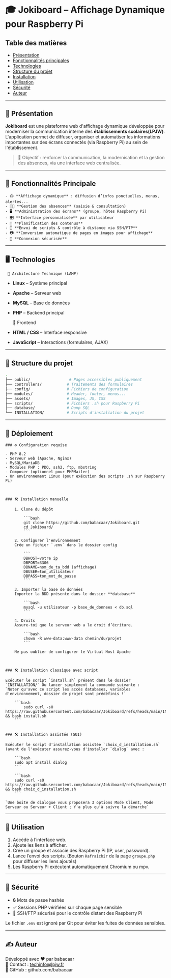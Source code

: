 # 🎓 Jokiboard – Affichage Dynamique pour Raspberry Pi  

## Table des matières
- [Présentation](#présentation)
- [Fonctionnalités principales](#fonctionnalités-principales)
- [Technologies](#technologies)
- [Structure du projet](#structure-du-projet)
- [Installation](#installation)
- [Utilisation](#utilisation)
- [Sécurité](#sécurité)
- [Auteur](#auteur)
_________________________________________________________________________

## 📌 Présentation

**Jokiboard** est une plateforme web d'affichage dynamique développée pour moderniser la communication interne des **établissements scolaires(LPJW)**.  
L'application permet de diffuser, organiser et automatiser les informations importantes sur des écrans connectés (via Raspberry Pi) au sein de l'établissement.

> 🎯 Objectif : renforcer la communication, la modernisation et la gestion des absences, via une interface web centralisée.

_________________________________________________________________________
## 🧩 Fonctionnalités Principale

```
- 📺 **Affichage dynamique** : diffusion d’infos ponctuelles, menus, alertes...
- 👨‍🏫 **Gestion des absences** (saisie & consultation)
- 🖥️ **Administration des écrans** (groupe, hôtes Raspberry Pi)
- 🎛️ **Interface personnalisée** par utilisateur
- 📅 **Planification des contenus**
- 🧠 **Envoi de scripts & contrôle à distance via SSH/FTP**
- 📷 **Conversion automatique de pages en images pour affichage**
- 🔐 **Connexion sécurisée**
```
_________________________________________________________________________

## 🖥️ Technologies

     🔧 Architecture Technique (LAMP)
- **Linux** – Système principal
- **Apache** – Serveur web
- **MySQL** – Base de données
- **PHP** – Backend principal

     🧱 Frontend
- **HTML / CSS** – Interface responsive
- **JavaScript** – Interactions (formulaires, AJAX)

_________________________________________________________________________

## 📁 Structure du projet

```bash
.
├── public/                 # Pages accessibles publiquement
├── controllers/           # Traitements des formulaires
├── config/                # Fichiers de configuration
├── modules/               # Header, footer, menus...
├── assets/                # Images, JS, CSS
├── scripts/               # Fichiers .sh pour Raspberry Pi
├── database/              # Dump SQL
└── INSTALLATION/          # Scripts d'installation du projet
```

_________________________________________________________________________

## 🚀 Déploiement

    ### ⚙️ Configuration requise

    - PHP 8.2  
    - Serveur web (Apache, Nginx)  
    - MySQL/MariaDB  
    - Modules PHP : PDO, ssh2, ftp, mbstring  
    - Composer (optionnel pour PHPMailer)
    - Un environnement Linux (pour exécution des scripts .sh sur Raspberry Pi)  



    ### 🛠️ Installation manuelle

        1. Clone du dépôt

            ```bash
            git clone https://github.com/babacaar/Jokiboard.git
            cd Jokiboard/
            ```

        2. Configurer l'environnement  
        Crée un fichier `.env` dans le dossier config

            ```
            DBHOST=votre ip
            DBPORT=3306
            DBNAME=nom_de_ta_bdd (affichage)
            DBUSER=ton_utilisateur
            DBPASS=ton_mot_de_passe
            ```

        3. Importer la base de données
        Importer la BDD présente dans le dossier **database**

            ```bash
            mysql -u utilisateur -p base_de_donnees < db.sql
            ```

        4. Droits  
        Assure-toi que le serveur web a le droit d’écriture.

            ```bash
            chown -R www-data:www-data chemin/du/projet
            ```

        Ne pas oublier de configurer le Virtual Host Apache



    ### 🛠️ Installation classique avec script

    Exécuter le script `install.sh` présent dans le dossier `INSTALLATION/` Ou lancer simplement la commande suivante :
    `Noter qu'avec ce script les accès databases, variables d'environnement, dossier de projet sont prédéfinis !`

        ```bash
            sudo curl -sO https://raw.githubusercontent.com/babacaar/Jokiboard/refs/heads/main/INSTALLATION/install.sh && bash install.sh
        ```


    ### 🛠️ Installation assistée (GUI)

    Exécuter le script d'installation assistée `choix_d_installation.sh` (avant de l'exécuter assurez-vous d'installer `dialog` avec :  

        ```bash
        sudo apt install dialog
        ```

        ```bash
        sudo curl -sO https://raw.githubusercontent.com/babacaar/Jokiboard/refs/heads/main/INSTALLATION/choix_d_installation.sh && bash choix_d_installation.sh
        ```

    `Une boite de dialogue vous proposera 3 options Mode Client, Mode Serveur ou Serveur + Client ; Y'a plus qu'à suivre la démarche`

_________________________________________________________________________

## 🚀 Utilisation

1. Accède à l’interface web.  
2. Ajoute les liens à afficher.  
3. Crée un groupe et associe des Raspberry Pi (IP, user, password).  
4. Lance l’envoi des scripts. 
    (Bouton `Rafraichir` de la page `groupe.php` pour diffuser les liens ajoutés) 
5. Les Raspberry Pi exécutent automatiquement Chromium ou mpv.

_________________________________________________________________________

## 🔐 Sécurité

- 🔒 Mots de passe hashés
- ✅ Sessions PHP vérifiées sur chaque page sensible
- 🔐 SSH/FTP sécurisé pour le contrôle distant des Raspberry Pi

Le fichier `.env` est ignoré par Git pour éviter les fuites de données sensibles.

_____________________________________________________________________________________________________________________________  
## ✍️ Auteur 
Développé avec ❤️ par babacaar  
📧 Contact : techinfo@lpjw.fr  
🔗 GitHub : github.com/babacaar
